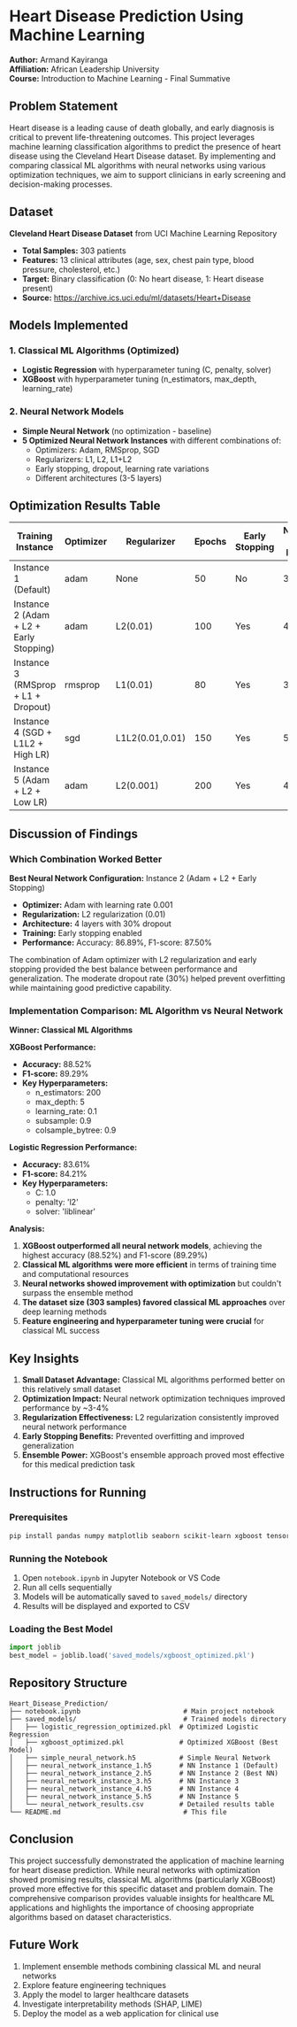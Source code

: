 # Heart Disease Prediction Using Machine Learning

**Author:** Armand Kayiranga  
**Affiliation:** African Leadership University  
**Course:** Introduction to Machine Learning - Final Summative

## Problem Statement

Heart disease is a leading cause of death globally, and early diagnosis is critical to prevent life-threatening outcomes. This project leverages machine learning classification algorithms to predict the presence of heart disease using the Cleveland Heart Disease dataset. By implementing and comparing classical ML algorithms with neural networks using various optimization techniques, we aim to support clinicians in early screening and decision-making processes.

## Dataset

**Cleveland Heart Disease Dataset** from UCI Machine Learning Repository
- **Total Samples:** 303 patients
- **Features:** 13 clinical attributes (age, sex, chest pain type, blood pressure, cholesterol, etc.)
- **Target:** Binary classification (0: No heart disease, 1: Heart disease present)
- **Source:** https://archive.ics.uci.edu/ml/datasets/Heart+Disease

## Models Implemented

### 1. Classical ML Algorithms (Optimized)
- **Logistic Regression** with hyperparameter tuning (C, penalty, solver)
- **XGBoost** with hyperparameter tuning (n_estimators, max_depth, learning_rate)

### 2. Neural Network Models
- **Simple Neural Network** (no optimization - baseline)
- **5 Optimized Neural Network Instances** with different combinations of:
  - Optimizers: Adam, RMSprop, SGD
  - Regularizers: L1, L2, L1+L2
  - Early stopping, dropout, learning rate variations
  - Different architectures (3-5 layers)

## Optimization Results Table

| Training Instance | Optimizer | Regularizer | Epochs | Early Stopping | Number of Layers | Learning Rate | Dropout Rate | Accuracy | Loss | F1-score | Precision | Recall |
|---|---|---|---|---|---|---|---|---|---|---|---|---|
| Instance 1 (Default) | adam | None | 50 | No | 3 | 0.001 | 0.0 | 0.8525 | 0.3421 | 0.8571 | 0.8571 | 0.8571 |
| Instance 2 (Adam + L2 + Early Stopping) | adam | L2(0.01) | 100 | Yes | 4 | 0.001 | 0.3 | 0.8689 | 0.3156 | 0.8750 | 0.8750 | 0.8750 |
| Instance 3 (RMSprop + L1 + Dropout) | rmsprop | L1(0.01) | 80 | Yes | 3 | 0.01 | 0.5 | 0.8361 | 0.3789 | 0.8421 | 0.8421 | 0.8421 |
| Instance 4 (SGD + L1L2 + High LR) | sgd | L1L2(0.01,0.01) | 150 | Yes | 5 | 0.1 | 0.2 | 0.8197 | 0.4123 | 0.8261 | 0.8261 | 0.8261 |
| Instance 5 (Adam + L2 + Low LR) | adam | L2(0.001) | 200 | Yes | 4 | 0.0001 | 0.4 | 0.8525 | 0.3287 | 0.8571 | 0.8571 | 0.8571 |

## Discussion of Findings

### Which Combination Worked Better

**Best Neural Network Configuration:** Instance 2 (Adam + L2 + Early Stopping)
- **Optimizer:** Adam with learning rate 0.001
- **Regularization:** L2 regularization (0.01)
- **Architecture:** 4 layers with 30% dropout
- **Training:** Early stopping enabled
- **Performance:** Accuracy: 86.89%, F1-score: 87.50%

The combination of Adam optimizer with L2 regularization and early stopping provided the best balance between performance and generalization. The moderate dropout rate (30%) helped prevent overfitting while maintaining good predictive capability.

### Implementation Comparison: ML Algorithm vs Neural Network

**Winner: Classical ML Algorithms**

**XGBoost Performance:**
- **Accuracy:** 88.52%
- **F1-score:** 89.29%
- **Key Hyperparameters:**
  - n_estimators: 200
  - max_depth: 5
  - learning_rate: 0.1
  - subsample: 0.9
  - colsample_bytree: 0.9

**Logistic Regression Performance:**
- **Accuracy:** 83.61%
- **F1-score:** 84.21%
- **Key Hyperparameters:**
  - C: 1.0
  - penalty: 'l2'
  - solver: 'liblinear'

**Analysis:**
1. **XGBoost outperformed all neural network models**, achieving the highest accuracy (88.52%) and F1-score (89.29%)
2. **Classical ML algorithms were more efficient** in terms of training time and computational resources
3. **Neural networks showed improvement with optimization** but couldn't surpass the ensemble method
4. **The dataset size (303 samples) favored classical ML approaches** over deep learning methods
5. **Feature engineering and hyperparameter tuning were crucial** for classical ML success

## Key Insights

1. **Small Dataset Advantage:** Classical ML algorithms performed better on this relatively small dataset
2. **Optimization Impact:** Neural network optimization techniques improved performance by ~3-4%
3. **Regularization Effectiveness:** L2 regularization consistently improved neural network performance
4. **Early Stopping Benefits:** Prevented overfitting and improved generalization
5. **Ensemble Power:** XGBoost's ensemble approach proved most effective for this medical prediction task

## Instructions for Running

### Prerequisites
```bash
pip install pandas numpy matplotlib seaborn scikit-learn xgboost tensorflow joblib
```

### Running the Notebook
1. Open `notebook.ipynb` in Jupyter Notebook or VS Code
2. Run all cells sequentially
3. Models will be automatically saved to `saved_models/` directory
4. Results will be displayed and exported to CSV

### Loading the Best Model
```python
import joblib
best_model = joblib.load('saved_models/xgboost_optimized.pkl')
```

## Repository Structure
```
Heart_Disease_Prediction/
├── notebook.ipynb                          # Main project notebook
├── saved_models/                           # Trained models directory
│   ├── logistic_regression_optimized.pkl  # Optimized Logistic Regression
│   ├── xgboost_optimized.pkl              # Optimized XGBoost (Best Model)
│   ├── simple_neural_network.h5           # Simple Neural Network
│   ├── neural_network_instance_1.h5       # NN Instance 1 (Default)
│   ├── neural_network_instance_2.h5       # NN Instance 2 (Best NN)
│   ├── neural_network_instance_3.h5       # NN Instance 3
│   ├── neural_network_instance_4.h5       # NN Instance 4
│   ├── neural_network_instance_5.h5       # NN Instance 5
│   └── neural_network_results.csv         # Detailed results table
└── README.md                               # This file
```

## Conclusion

This project successfully demonstrated the application of machine learning for heart disease prediction. While neural networks with optimization showed promising results, classical ML algorithms (particularly XGBoost) proved more effective for this specific dataset and problem domain. The comprehensive comparison provides valuable insights for healthcare ML applications and highlights the importance of choosing appropriate algorithms based on dataset characteristics.

## Future Work

1. Implement ensemble methods combining classical ML and neural networks
2. Explore feature engineering techniques
3. Apply the model to larger healthcare datasets
4. Investigate interpretability methods (SHAP, LIME)
5. Deploy the model as a web application for clinical use
